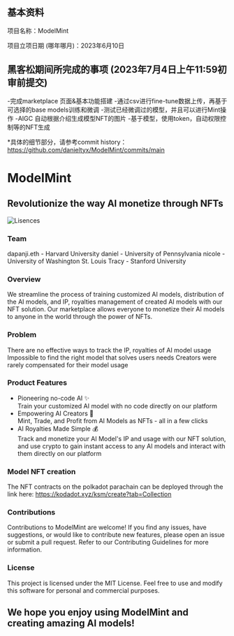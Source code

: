 ## 基本资料

项目名称：ModelMint

项目立项日期 (哪年哪月)：2023年6月10日

## 黑客松期间所完成的事项 (2023年7月4日上午11:59初审前提交)
-完成marketplace 页面&基本功能搭建
-通过csv进行fine-tune数据上传，再基于可选择的base models训练和微调
-测试已经微调过的模型，并且可以进行Mint操作
-AIGC 自动根据介绍生成模型NFT的图片
-基于模型，使用token，自动权限控制等的NFT生成

*具体的细节部分，请参考commit history：https://github.com/danieltyx/ModelMint/commits/main

# ModelMint
## Revolutionize the way AI monetize through NFTs

![Lisences](https://img.shields.io/github/license/danieltyx/ModelMint)

### Team
dapanji.eth - Harvard University
daniel - University of Pennsylvania 
nicole - University of Washington St. Louis
Tracy - Stanford University

### Overview
We streamline the process of training customized AI models, distribution of the AI models, and IP, royalties management of created AI models with our NFT solution. Our marketplace allows everyone to monetize their AI models to anyone in the world through the power of NFTs.

### Problem
There are no effective ways to track the IP, royalties of AI model usage
Impossible to find the right model that solves users needs
Creators were rarely compensated for their model usage

### Product Features
- Pioneering no-code AI ✨ \
Train your customized AI model with no code directly on our platform
- Empowering AI Creators 💪\
Mint, Trade, and Profit from AI Models as NFTs - all in a few clicks
- AI Royalties Made Simple 💰\
Track and monetize your AI Model's IP and usage with our NFT solution, and use crypto to gain instant access to any AI models and interact with them directly on our platform

### Model NFT creation
The NFT contracts on the polkadot parachain can be deployed through the link here: https://kodadot.xyz/ksm/create?tab=Collection

### Contributions
Contributions to ModelMint are welcome! If you find any issues, have suggestions, or would like to contribute new features, please open an issue or submit a pull request. Refer to our Contributing Guidelines for more information.

### License
This project is licensed under the MIT License. Feel free to use and modify this software for personal and commercial purposes.

## We hope you enjoy using ModelMint and creating amazing AI models!
